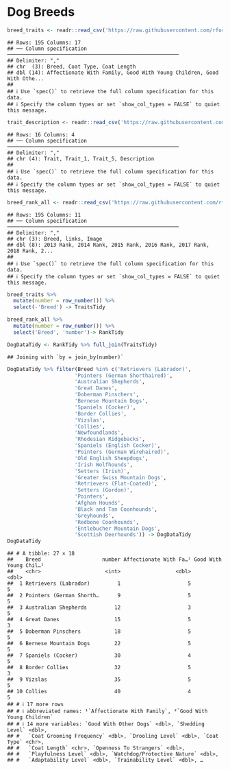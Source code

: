 Dog Breeds
================

``` r
breed_traits <- readr::read_csv('https://raw.githubusercontent.com/rfordatascience/tidytuesday/master/data/2022/2022-02-01/breed_traits.csv')
```

    ## Rows: 195 Columns: 17
    ## ── Column specification ────────────────────────────────────────────────────────
    ## Delimiter: ","
    ## chr  (3): Breed, Coat Type, Coat Length
    ## dbl (14): Affectionate With Family, Good With Young Children, Good With Othe...
    ## 
    ## ℹ Use `spec()` to retrieve the full column specification for this data.
    ## ℹ Specify the column types or set `show_col_types = FALSE` to quiet this message.

``` r
trait_description <- readr::read_csv('https://raw.githubusercontent.com/rfordatascience/tidytuesday/master/data/2022/2022-02-01/trait_description.csv')
```

    ## Rows: 16 Columns: 4
    ## ── Column specification ────────────────────────────────────────────────────────
    ## Delimiter: ","
    ## chr (4): Trait, Trait_1, Trait_5, Description
    ## 
    ## ℹ Use `spec()` to retrieve the full column specification for this data.
    ## ℹ Specify the column types or set `show_col_types = FALSE` to quiet this message.

``` r
breed_rank_all <- readr::read_csv('https://raw.githubusercontent.com/rfordatascience/tidytuesday/master/data/2022/2022-02-01/breed_rank.csv')
```

    ## Rows: 195 Columns: 11
    ## ── Column specification ────────────────────────────────────────────────────────
    ## Delimiter: ","
    ## chr (3): Breed, links, Image
    ## dbl (8): 2013 Rank, 2014 Rank, 2015 Rank, 2016 Rank, 2017 Rank, 2018 Rank, 2...
    ## 
    ## ℹ Use `spec()` to retrieve the full column specification for this data.
    ## ℹ Specify the column types or set `show_col_types = FALSE` to quiet this message.

``` r
breed_traits %>%
  mutate(number = row_number()) %>%
  select(-'Breed') -> TraitsTidy

breed_rank_all %>%
  mutate(number = row_number()) %>%
  select('Breed', 'number')-> RankTidy 

DogDataTidy <- RankTidy %>% full_join(TraitsTidy)
```

    ## Joining with `by = join_by(number)`

``` r
DogDataTidy %>% filter(Breed %in% c('Retrievers (Labrador)',
                      'Pointers (German Shorthaired)', 
                      'Australian Shepherds',
                      'Great Danes',
                      'Doberman Pinschers',
                      'Bernese Mountain Dogs',
                      'Spaniels (Cocker)',
                      'Border Collies',
                      'Vizslas',
                      'Collies',
                      'Newfoundlands',
                      'Rhodesian Ridgebacks',
                      'Spaniels (English Cocker)',
                      'Pointers (German Wirehaired)',
                      'Old English Sheepdogs',
                      'Irish Wolfhounds',
                      'Setters (Irish)',
                      'Greater Swiss Mountain Dogs',
                      'Retrievers (Flat-Coated)',
                      'Setters (Gordon)',
                      'Pointers',
                      'Afghan Hounds',
                      'Black and Tan Coonhounds',
                      'Greyhounds',
                      'Redbone Coonhounds',
                      'Entlebucher Mountain Dogs',
                      'Scottish Deerhounds')) -> DogDataTidy
DogDataTidy
```

    ## # A tibble: 27 × 18
    ##    Breed                    number Affectionate With Fa…¹ Good With Young Chil…²
    ##    <chr>                     <int>                  <dbl>                  <dbl>
    ##  1 Retrievers (Labrador)         1                      5                      5
    ##  2 Pointers (German Shorth…      9                      5                      5
    ##  3 Australian Shepherds         12                      3                      5
    ##  4 Great Danes                  15                      5                      3
    ##  5 Doberman Pinschers           18                      5                      5
    ##  6 Bernese Mountain Dogs        22                      5                      5
    ##  7 Spaniels (Cocker)            30                      4                      5
    ##  8 Border Collies               32                      5                      3
    ##  9 Vizslas                      35                      5                      5
    ## 10 Collies                      40                      4                      5
    ## # ℹ 17 more rows
    ## # ℹ abbreviated names: ¹​`Affectionate With Family`, ²​`Good With Young Children`
    ## # ℹ 14 more variables: `Good With Other Dogs` <dbl>, `Shedding Level` <dbl>,
    ## #   `Coat Grooming Frequency` <dbl>, `Drooling Level` <dbl>, `Coat Type` <chr>,
    ## #   `Coat Length` <chr>, `Openness To Strangers` <dbl>,
    ## #   `Playfulness Level` <dbl>, `Watchdog/Protective Nature` <dbl>,
    ## #   `Adaptability Level` <dbl>, `Trainability Level` <dbl>, …
